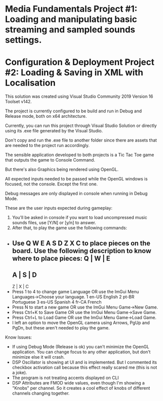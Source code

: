 # Media Fundamentals Project #1: Loading and manipulating basic streaming and sampled sounds settings.

# Configuration & Deployment Project #2: Loading & Saving in XML with Localisation

This solution was created using Visual Studio Community 2019 Version 16 Toolset v142.

The project is currently configured to be build and run in Debug and Release mode, both on x64 architecture.

Currently, you can run this project through Visual Studio Solution or directly using its .exe file generated by the Visual Studio.

Don't copy and run the .exe file to another folder since there are assets that are needed to the project run accordingly.

The sensible application developed to both projects is a Tic Tac Toe game that outputs the game to Console Command.

But there's also Graphics being rendered using OpenGL.

All expected inputs needed to be passed while the OpenGL windows is focused, not the console. Except the first one.

Debug messages are only displayed in console when running in Debug Mode.

These are the user inputs expected during gameplay:
1. You'll be asked in console if you want to load uncompressed music sounds files, use [Y/N] or [y/n] to answer.
2. After that, to play the game use the following commands:
- Use Q W E A S D Z X C to place pieces on the board. Use the following description to know where to place pieces:
	Q | W | E
	----------
	A | S | D
	----------
	Z | X | C
- Press 1 to 4 to change game Language OR use the ImGui Menu Languages->Choose your language.
	1 en-US English
	2 pt-BR Portuguese
	3 es-US Spanish
	4 fr-CA French
- Press N to start a new game OR use the ImGui Menu Game->New Game.
- Press Ctrl+K to Save Game OR use the ImGui Menu Game->Save Game.
- Press Ctrl+L to Load Game OR use the ImGui Menu Game->Load Game.
- I left an option to move the OpenGL camera using Arrows, PgUp and PgDn, but these aren't needed to play the game.

Know Issues:
- If using Debug Mode (Release is ok) you can't minimize the OpenGL application. You can change focus to any other application, but don't minimize else it will crash.
- DSP Oscillator is showing at UI and is implemented. But I commented its checkbox activation call because this effect really scared me (this is not a joke).
- The program is not treating accents displayed on CLI
- DSP Attributes are FMOD wide values, even though I'm showing a "Knobs" per channel. So it creates a cool effect of knobs of different channels changing together.